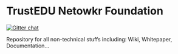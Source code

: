 # TrustEDU Netowkr Foundation 
[![Gitter chat](https://badges.gitter.im/TrustEDU/gitter.png)](https://gitter.im/TrustEDU/lobby)

Repository for all non-technical stuffs including: Wiki, Whitepaper, Documentation...
